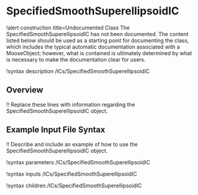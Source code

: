 # SpecifiedSmoothSuperellipsoidIC

!alert construction title=Undocumented Class
The SpecifiedSmoothSuperellipsoidIC has not been documented. The content listed below should be used as a starting point for
documenting the class, which includes the typical automatic documentation associated with a
MooseObject; however, what is contained is ultimately determined by what is necessary to make the
documentation clear for users.

!syntax description /ICs/SpecifiedSmoothSuperellipsoidIC

## Overview

!! Replace these lines with information regarding the SpecifiedSmoothSuperellipsoidIC object.

## Example Input File Syntax

!! Describe and include an example of how to use the SpecifiedSmoothSuperellipsoidIC object.

!syntax parameters /ICs/SpecifiedSmoothSuperellipsoidIC

!syntax inputs /ICs/SpecifiedSmoothSuperellipsoidIC

!syntax children /ICs/SpecifiedSmoothSuperellipsoidIC
